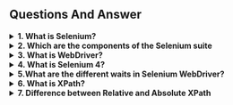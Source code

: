 ## Questions And Answer

<details>
<summary><b>1. What is Selenium?</b></summary>

---

  <p>Selenium is an open-source automation testing tool used for testing web applications. It provides a set of libraries and APIs that allow developers to interact with web elements, simulate user actions, and validate web application behavior. Selenium supports various programming languages such as Java, Python, C#, Ruby, and JavaScript.</p>

</details>

<details>
<summary><b>2. Which are the components of the Selenium suite</b></summary>

---

  <p>Selenium is not just a single tool or a utility. Rather, it’s a bundle of multiple test tools, referred to as a suite. Each of the tools is designed to meet specific criteria for testing and testing environments.

The suite package contains the following set of tools:

- **Selenium IDE (Integrated Development Environment)** – Open-source record and playback test automation for the web. This is distributed as a plug-in to Firefox and Chrome.

- **Selenium RC (Remote Control)** – Selenium RC is a server that allows a user to build test scripts in a desired programming language. It also enables test scripts to be performed across a wide spectrum of browsers.

- **Selenium WebDriver** – WebDriver is an entirely different tool, with different advantages over Selenium RC. WebDriver interacts directly with the web browser and makes use of its native compatibility to automate. 

- **Selenium Grid** – Selenium Grid is used to simultaneously distribute the test execution on multiple platforms and environments.
</p>

</details>

<details>
<summary><b>3. What is WebDriver?</b></summary>

---

  <p>WebDriver is a simple and concise programming interface. As an object-oriented and lightweight API, it drives the browser through interface-type reference variables.</p>

**1. WebDriver is a simple and concise programming interface:**

- WebDriver is an interface in Selenium that provides a set of methods and commands for controlling a web browser.
- It offers a simplified and easy-to-understand way to interact with web elements and perform actions on web pages.
- The design of the WebDriver interface aims to make it intuitive for developers to write automated tests and perform web automation tasks.

**2. As an object-oriented and lightweight API:**

- WebDriver follows the principles of object-oriented programming (OOP), which emphasizes the use of objects and classes to model real-world entities and interactions.
- In WebDriver, web browsers, web elements, and other components are represented as objects, and actions are performed by calling methods on these objects.
WebDriver is lightweight in the sense that it provides only the essential features and functionality needed for browser automation, without unnecessary complexity or overhead.

**3. It drives the browser through interface-type reference variables:**

- In WebDriver, you interact with the browser by creating objects of types that implement the WebDriver interface.
- When you create a WebDriver object, you typically declare it using the WebDriver interface type, like this: __WebDriver driver = new ChromeDriver()__; or __WebDriver driver = new FirefoxDriver()__;.
- This approach allows for flexibility and modularity in your code because you can switch between different browser implementations (e.g., ChromeDriver, FirefoxDriver) without changing much of your code.
- Using interface-type reference variables also promotes good programming practices, such as coding to interfaces rather than concrete implementations, which makes your code easier to maintain and extend.

</details>

<details>
<summary><b>4. What is Selenium 4?
</b></summary>

---

  <p>Selenium 4 is the latest version of Selenium WebDriver, which will be fully standardized with <a href='https://www.w3.org/'>W3C</a>. Since most browsers such as Chrome, Safari, Firefox, Internet Explorer, and Edge follow W3C standardization, browser drivers will interact with Selenium WebDriver in W3C standard protocol.</p>

</details>

<details>
<summary><b>5.What are the different waits in Selenium WebDriver?
</b></summary>

---

  <p>There are three types of waits in WebDriver:

**1. Implicit Waits:** This is a wait timeout that applies to an instance on a WebDriver. It implies that all actions of this instance are time-out only after waiting for a period of time.

**_Python Code_**
```Python

from selenium import webdriver

# Create a new instance of the Firefox driver
driver = webdriver.Firefox()

# Set implicit wait time to 10 seconds
driver.implicitly_wait(10)

# Navigate to a webpage
driver.get("http://www.example.com")

# Find an element
element = driver.find_element_by_id("some_id")

# Perform actions on the element
element.click()

# Close the browser
driver.quit()


```
**_Java Code_**
```Java
import org.openqa.selenium.WebDriver;
import org.openqa.selenium.firefox.FirefoxDriver;
import java.util.concurrent.TimeUnit;

public class Example {
    public static void main(String[] args) {
        // Create a new instance of the Firefox driver
        WebDriver driver = new FirefoxDriver();

        // Set implicit wait time to 10 seconds
        driver.manage().timeouts().implicitlyWait(10, TimeUnit.SECONDS);

        // Navigate to a webpage
        driver.get("http://www.example.com");

        // Find an element
        WebElement element = driver.findElement(By.id("some_id"));

        // Perform actions on the element
        element.click();

        // Close the browser
        driver.quit();
    }
}


```

**2. Explicit Waits:** This is an exclusive time-out method that works by adding code to delay the execution until a specific condition arises. It is more customizable in terms that we can set it up to wait for any suitable situation. Usually, we use a few of the pre-built expected conditions to wait for elements to become clickable, visible, invisible, etc.

**_Python Code_**
```Python

from selenium import webdriver
from selenium.webdriver.common.by import By
from selenium.webdriver.support.ui import WebDriverWait
from selenium.webdriver.support import expected_conditions as EC

# Create a new instance of the Firefox driver
driver = webdriver.Firefox()

# Navigate to a webpage
driver.get("http://www.example.com")

# Wait for the element to be clickable
element = WebDriverWait(driver, 10).until(EC.element_to_be_clickable((By.ID, "some_id")))

# Perform actions on the element
element.click()

# Close the browser
driver.quit()



```
**_Java Code_**
```Java
import org.openqa.selenium.WebDriver;
import org.openqa.selenium.firefox.FirefoxDriver;
import org.openqa.selenium.support.ui.WebDriverWait;
import org.openqa.selenium.support.ui.ExpectedConditions;
import org.openqa.selenium.By;

public class Example {
    public static void main(String[] args) {
        // Create a new instance of the Firefox driver
        WebDriver driver = new FirefoxDriver();

        // Navigate to a webpage
        driver.get("http://www.example.com");

        // Set explicit wait time to 10 seconds
        WebDriverWait wait = new WebDriverWait(driver, 10);

        // Wait for the element to be clickable
        WebElement element = wait.until(ExpectedConditions.elementToBeClickable(By.id("some_id")));

        // Perform actions on the element
        element.click();

        // Close the browser
        driver.quit();
    }
}


```

**3. Fluent Waits:** This defines the maximum amount of time to wait for a particular condition and frequency to test the condition before throwing an exception to “ElementNotVisibleException.”</p>

</details>

<details>
<summary><b>6. What is XPath?</b></summary>

---

  <p>While DOM is the recognized standard way for navigating through an HTML element tree, XPath is the navigation tool used to locate a web element based on its XML path.

XML stands for ‘Extensible Markup Language’ and is used to store, organize, and transport arbitrary data. It stores data in a key-value pair that is very much similar to HTML tags. Both being markup languages and falling under the same umbrella, XPath can be used to locate HTML elements.

The fundamental concept behind locating elements using XPath is traversing between various elements across the entire page and thus enabling a user to find an element with the reference of another element.Selenium is an open-source automation testing tool used for testing web applications. It provides a set of libraries and APIs that allow developers to interact with web elements, simulate user actions, and validate web application behavior. Selenium supports various programming languages such as Java, Python, C#, Ruby, and JavaScript.</p>

</details>

<details>
<summary><b>7. Difference between Relative and Absolute XPath</b></summary>

---

| Feature          | Relative XPath                                              | Absolute XPath                                              |
|------------------|-------------------------------------------------------------|-------------------------------------------------------------|
| Scope            | Scoped to the current element and its descendants           | Scoped from the root element to the desired element         |
| Flexibility      | More flexible and less brittle, adjusts with changes in DOM | Less flexible and more brittle, prone to breaking with DOM changes |
| Readability      | More readable, easier to understand and maintain            | Less readable, can be lengthy and complex                   |
| Performance      | Typically faster as it only traverses a subset of the DOM   | Can be slower, as it traverses the entire DOM tree          |
| Usage            | Preferred choice for dynamic and changing web pages         | Used when elements have static positions in the DOM         |
| Syntax           | Uses concise syntax, typically starts with "//"             | Requires full path from the root element                    |
| Example          | `//input[@id='username']`                                  | `/html/body/div[1]/form/div[2]/input[1]`                   |

</details>

